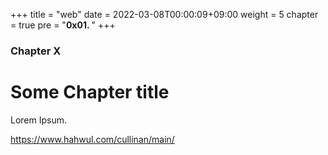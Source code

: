 +++
title = "web"
date = 2022-03-08T00:00:09+09:00
weight = 5
chapter = true
pre = "<b>0x01. </b>"
+++

### Chapter X

# Some Chapter title

Lorem Ipsum.


https://www.hahwul.com/cullinan/main/